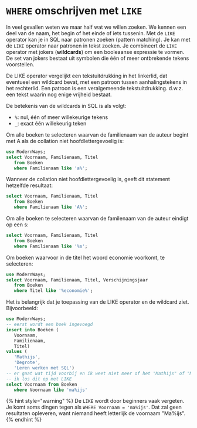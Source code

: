 # `WHERE` omschrijven met `LIKE`
In veel gevallen weten we maar half wat we willen zoeken. We kennen een deel van de naam, het begin of het einde of iets tussenin.
Met de `LIKE` operator kan je in SQL naar patronen zoeken (pattern matching).
Je kan met de `LIKE` operator naar patronen in tekst zoeken.
Je combineert de `LIKE` operator met jokers (**wildcards**) om een booleaanse expressie te vormen.
De set van jokers bestaat uit symbolen die één of meer ontbrekende tekens voorstellen.

De LIKE operator vergelijkt een tekstuitdrukking in het linkerlid, dat eventueel een wildcard bevat, met een patroon tussen aanhalingstekens in het rechterlid.
Een patroon is een veralgemeende tekstuitdrukking. d.w.z. een tekst waarin nog enige vrijheid bestaat.

De betekenis van de wildcards in SQL is als volgt:

* `%`: nul, één of meer willekeurige tekens
* `_`: exact één willekeurig teken

Om alle boeken te selecteren waarvan de familienaam van de auteur begint met A als de collation niet hoofdlettergevoelig is:

```sql
use ModernWays;
select Voornaam, Familienaam, Titel
   from Boeken
   where Familienaam like 'a%';
```

Wanneer de collation niet hoofdlettergevoelig is, geeft dit statement hetzelfde resultaat:

```sql
select Voornaam, Familienaam, Titel
   from Boeken
   where Familienaam like 'A%';
```

Om alle boeken te selecteren waarvan de familenaam van de auteur eindigt op een s:

```sql
select Voornaam, Familienaam, Titel
   from Boeken
   where Familienaam like '%s';
```

Om boeken waarvoor in de titel het woord economie voorkomt, te selecteren:

```sql
use ModernWays;
select Voornaam, Familienaam, Titel, Verschijningsjaar
   from Boeken
   where Titel like '%economie%';
```

Het is belangrijk dat je toepassing van de LIKE operator en de wildcard ziet. Bijvoorbeeld:

```sql
use ModernWays;
-- eerst wordt een boek ingevoegd
insert into Boeken (
   Voornaam,
   Familienaam,
   Titel)
values (
   'Mathijs',
   'Degrote',
   'Leren werken met SQL')
-- er gaat wat tijd voorbij en ik weet niet meer of het "Mathijs" of "Matijs" is
-- ik los dit op met LIKE
select Voornaam from Boeken
   where Voornaam like 'ma%ijs'
```

{% hint style="warning" %}
De `LIKE` wordt door beginners vaak vergeten. Je komt soms dingen tegen als `WHERE Voornaam = 'ma%ijs'`. Dat zal geen resultaten opleveren, want niemand heeft letterlijk de voornaam "Ma%ijs".
{% endhint %}
